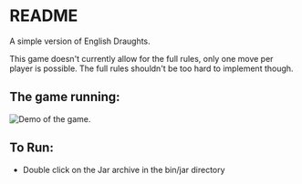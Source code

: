 # README #

A simple version of English Draughts.

This game doesn't currently allow for the full rules, only one move per player is possible. The full rules shouldn't be too hard to implement though.

## The game running: ##

![Demo of the game.](https://bitbucket.org/Lostcomb/draughts/raw/master/doc/demo.png)

## To Run: ##

* Double click on the Jar archive in the bin/jar directory